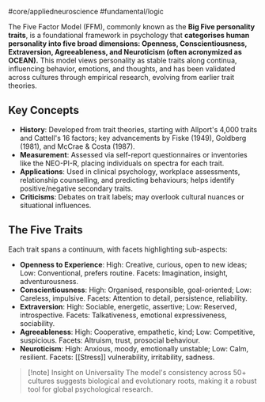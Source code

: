 #core/appliedneuroscience #fundamental/logic 

The Five Factor Model (FFM), commonly known as the **Big Five personality traits**, is a foundational framework in psychology that **categorises human personality into five broad dimensions: Openness, Conscientiousness, Extraversion, Agreeableness, and Neuroticism (often acronymized as OCEAN).** This model views personality as stable traits along continua, influencing behavior, emotions, and thoughts, and has been validated across cultures through empirical research, evolving from earlier trait theories.

## Key Concepts

- **History**: Developed from trait theories, starting with Allport's 4,000 traits and Cattell's 16 factors; key advancements by Fiske (1949), Goldberg (1981), and McCrae & Costa (1987).
- **Measurement**: Assessed via self-report questionnaires or inventories like the NEO-PI-R, placing individuals on spectra for each trait.
- **Applications**: Used in clinical psychology, workplace assessments, relationship counselling, and predicting behaviours; helps identify positive/negative secondary traits.
- **Criticisms**: Debates on trait labels; may overlook cultural nuances or situational influences.

## The Five Traits

Each trait spans a continuum, with facets highlighting sub-aspects:

- **Openness to Experience**: High: Creative, curious, open to new ideas; Low: Conventional, prefers routine. Facets: Imagination, insight, adventurousness.
- **Conscientiousness**: High: Organised, responsible, goal-oriented; Low: Careless, impulsive. Facets: Attention to detail, persistence, reliability.
- **Extraversion**: High: Sociable, energetic, assertive; Low: Reserved, introspective. Facets: Talkativeness, emotional expressiveness, sociability.
- **Agreeableness**: High: Cooperative, empathetic, kind; Low: Competitive, suspicious. Facets: Altruism, trust, prosocial behaviour.
- **Neuroticism**: High: Anxious, moody, emotionally unstable; Low: Calm, resilient. Facets: [[Stress]] vulnerability, irritability, sadness.

> [!note] Insight on Universality
> The model's consistency across 50+ cultures suggests biological and evolutionary roots, making it a robust tool for global psychological research.